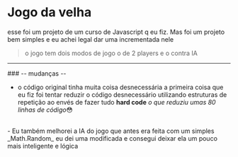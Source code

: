  # Jogo da velha
 
 esse foi um projeto de um curso de Javascript q eu fiz. Mas foi um projeto bem simples e eu achei legal dar uma incrementada nele
 
> o jogo tem dois modos de jogo o de 2 players e o contra IA
 
 <hr>
 ### -- mudanças --
 
 - o código original tinha muita coisa desnecessária a primeira coisa que eu fiz foi tentar reduzir o código desnecessário utilizando estruturas de repetição ao envés de fazer tudo **hard code** _o que reduziu umas 80 linhas de código_😳
<br>
 - Eu também melhorei a IA do jogo que antes era feita com um simples _Math.Random_ eu dei uma modificada e consegui deixar ela um pouco mais inteligente e lógica
